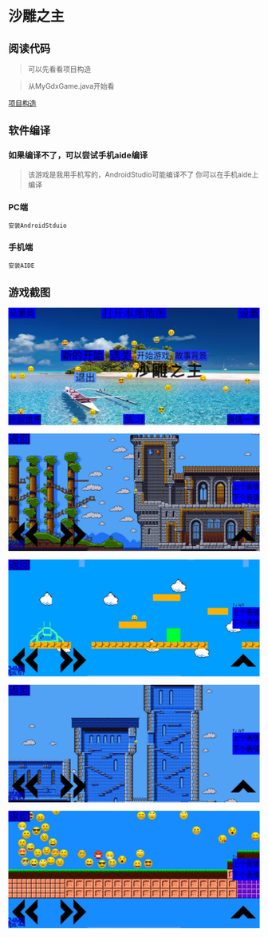 # 沙雕之主

## 阅读代码

>可以先看看项目构造

>从MyGdxGame.java开始看

[项目构造](https://gitee.com/hhshaohao/game-of-funny/blob/master/%E9%A1%B9%E7%9B%AE%E6%9E%84%E9%80%A0.txt)

## 软件编译

### 如果编译不了，可以尝试手机aide编译

>该游戏是我用手机写的，AndroidStudio可能编译不了
>你可以在手机aide上编译

### PC端

```
安装AndroidStduio
```

### 手机端

```
安装AIDE
```

## 游戏截图

![1.jpg](1.jpg)

![2.jpg](2.jpg)

![3.jpg](3.jpg)

![4.jpg](4.jpg)

![5.jpg](5.jpg)
